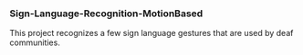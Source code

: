 ### Sign-Language-Recognition-MotionBased

This project recognizes a few sign language gestures that are used by deaf communities.
